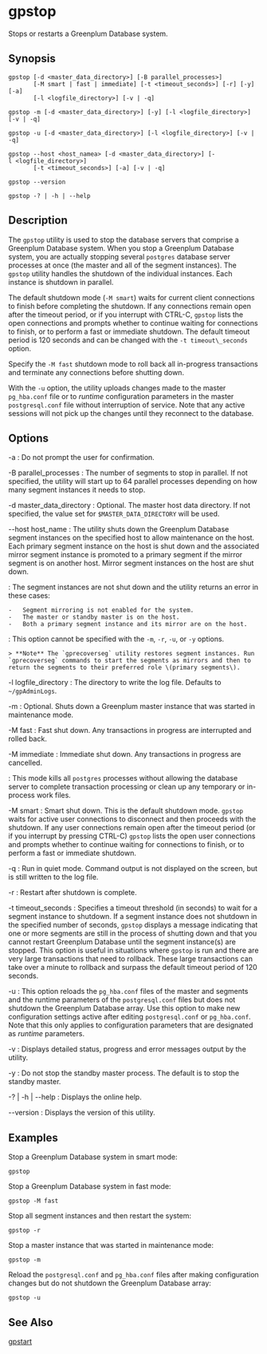 # gpstop 

Stops or restarts a Greenplum Database system.

## <a id="section2"></a>Synopsis 

```
gpstop [-d <master_data_directory>] [-B parallel_processes>] 
       [-M smart | fast | immediate] [-t <timeout_seconds>] [-r] [-y] [-a] 
       [-l <logfile_directory>] [-v | -q]

gpstop -m [-d <master_data_directory>] [-y] [-l <logfile_directory>] [-v | -q]

gpstop -u [-d <master_data_directory>] [-l <logfile_directory>] [-v | -q]
 
gpstop --host <host_namea> [-d <master_data_directory>] [-l <logfile_directory>]
       [-t <timeout_seconds>] [-a] [-v | -q]

gpstop --version 

gpstop -? | -h | --help
```

## <a id="section3"></a>Description 

The `gpstop` utility is used to stop the database servers that comprise a Greenplum Database system. When you stop a Greenplum Database system, you are actually stopping several `postgres` database server processes at once \(the master and all of the segment instances\). The `gpstop` utility handles the shutdown of the individual instances. Each instance is shutdown in parallel.

The default shutdown mode \(`-M smart`\) waits for current client connections to finish before completing the shutdown. If any connections remain open after the timeout period, or if you interrupt with CTRL-C, `gpstop` lists the open connections and prompts whether to continue waiting for connections to finish, or to perform a fast or immediate shutdown. The default timeout period is 120 seconds and can be changed with the `-t timeout\_seconds` option.

Specify the `-M fast` shutdown mode to roll back all in-progress transactions and terminate any connections before shutting down.

With the `-u` option, the utility uploads changes made to the master `pg_hba.conf` file or to *runtime* configuration parameters in the master `postgresql.conf` file without interruption of service. Note that any active sessions will not pick up the changes until they reconnect to the database.

## <a id="section4"></a>Options 

-a
:   Do not prompt the user for confirmation.

-B parallel\_processes
:   The number of segments to stop in parallel. If not specified, the utility will start up to 64 parallel processes depending on how many segment instances it needs to stop.

-d master\_data\_directory
:   Optional. The master host data directory. If not specified, the value set for `$MASTER_DATA_DIRECTORY` will be used.

--host host\_name
:   The utility shuts down the Greenplum Database segment instances on the specified host to allow maintenance on the host. Each primary segment instance on the host is shut down and the associated mirror segment instance is promoted to a primary segment if the mirror segment is on another host. Mirror segment instances on the host are shut down.

:   The segment instances are not shut down and the utility returns an error in these cases:

    -   Segment mirroring is not enabled for the system.
    -   The master or standby master is on the host.
    -   Both a primary segment instance and its mirror are on the host.

:   This option cannot be specified with the `-m`, `-r`, `-u`, or `-y` options.

    > **Note** The `gprecoverseg` utility restores segment instances. Run `gprecoverseg` commands to start the segments as mirrors and then to return the segments to their preferred role \(primary segments\).

-l logfile\_directory
:   The directory to write the log file. Defaults to `~/gpAdminLogs`.

-m
:   Optional. Shuts down a Greenplum master instance that was started in maintenance mode.

-M fast
:   Fast shut down. Any transactions in progress are interrupted and rolled back.

-M immediate
:   Immediate shut down. Any transactions in progress are cancelled.

:   This mode kills all `postgres` processes without allowing the database server to complete transaction processing or clean up any temporary or in-process work files.

-M smart
:   Smart shut down. This is the default shutdown mode. `gpstop` waits for active user connections to disconnect and then proceeds with the shutdown. If any user connections remain open after the timeout period \(or if you interrupt by pressing CTRL-C\) `gpstop` lists the open user connections and prompts whether to continue waiting for connections to finish, or to perform a fast or immediate shutdown.

-q
:   Run in quiet mode. Command output is not displayed on the screen, but is still written to the log file.

-r
:   Restart after shutdown is complete.

-t timeout\_seconds
:   Specifies a timeout threshold \(in seconds\) to wait for a segment instance to shutdown. If a segment instance does not shutdown in the specified number of seconds, `gpstop` displays a message indicating that one or more segments are still in the process of shutting down and that you cannot restart Greenplum Database until the segment instance\(s\) are stopped. This option is useful in situations where `gpstop` is run and there are very large transactions that need to rollback. These large transactions can take over a minute to rollback and surpass the default timeout period of 120 seconds.

-u
:   This option reloads the `pg_hba.conf` files of the master and segments and the runtime parameters of the `postgresql.conf` files but does not shutdown the Greenplum Database array. Use this option to make new configuration settings active after editing `postgresql.conf` or `pg_hba.conf`. Note that this only applies to configuration parameters that are designated as *runtime* parameters.

-v
:   Displays detailed status, progress and error messages output by the utility.

-y
:   Do not stop the standby master process. The default is to stop the standby master.

-? \| -h \| --help
:   Displays the online help.

--version
:   Displays the version of this utility.

## <a id="section5"></a>Examples 

Stop a Greenplum Database system in smart mode:

```
gpstop
```

Stop a Greenplum Database system in fast mode:

```
gpstop -M fast
```

Stop all segment instances and then restart the system:

```
gpstop -r
```

Stop a master instance that was started in maintenance mode:

```
gpstop -m
```

Reload the `postgresql.conf` and `pg_hba.conf` files after making configuration changes but do not shutdown the Greenplum Database array:

```
gpstop -u
```

## <a id="section6"></a>See Also 

[gpstart](gpstart.html)

